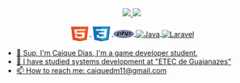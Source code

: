 <div align="center">
  <a href="https://github.com/CaiqueJar">
  <img height="180em" src="https://github-readme-stats.vercel.app/api?username=CaiqueJar&show_icons=true&theme=tokyonight&include_all_commits=true&count_private=true">
  <img height="180em" src="https://github-readme-stats.vercel.app/api/top-langs/?username=CaiqueJar&layout=compact&langs_count=7&theme=tokyonight">
</div>
  
  <div style="display: inline_block" align="center"><br>
  <img margin="auto 20px auto 20px" align="center" alt="HTML" height="30" width="40" src="https://raw.githubusercontent.com/devicons/devicon/master/icons/html5/html5-original.svg">
  <img margin="auto 20px auto 20px" align="center" alt="CSS" height="30" width="40" src="https://raw.githubusercontent.com/devicons/devicon/master/icons/css3/css3-original.svg">
  <img margin="auto 20px auto 20px" align="center" alt="PHP" height="30" width="40" src="https://raw.githubusercontent.com/devicons/devicon/master/icons/php/php-original.svg">
  <img margin="auto 20px auto 20px" align="center" alt="Java" height="30" width="40" src="https://cdn.jsdelivr.net/gh/devicons/devicon/icons/java/java-original.svg">
  <img margin="auto 20px auto 20px" align="center" alt="Laravel" height="30" width="40" src="https://cdn.jsdelivr.net/gh/devicons/devicon@latest/icons/laravel/laravel-original.svg" />
          
 </div>

  
- 👋 Sup, I'm Caique Dias, I'm a game developer student.
- 🔭 I have studied systems development at "ETEC de Guaianazes" 
- 📫 How to reach me: caiquedm11@gmail.com
  
